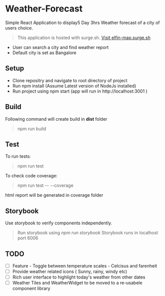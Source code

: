 # Weather-Forecast

Simple React Application to display5 Day 3hrs Weather forecast of a city of users choice.

> This application is hosted with surge.sh. [Visit elfin-map.surge.sh](http://elfin-map.surge.sh/)

- User can search a city and find weather report
- Default city is set as Bangalore

## Setup

- Clone repositry and navigate to root directory of project
- Run npm install (Assume Latest version of NodeJs installed)
- Run project using npm start (app will run in http://localhost:3001 )

## Build

Following command will create build in **dist** folder

> npm run build

## Test

To run tests:

> npm run test

To check code coverage:

> npm run test -- --coverage

html report will be generated in coverage folder

## Storybook

Use storybook to verify components independently.

> Run storybook using _npm run storybook_
> Storybook runs in localhost port 6006

## TODO

- [ ] Feature - Toggle between temperature scales - Celcisus and farenheit
- [ ] Provide weather related icons ( Sunny, rainy, windy etc)
- [ ] Rich user interface to highlight today's weather from other dates
- [ ] Weather Tiles and WeatherWidget to be moved to a re-usabele component library
